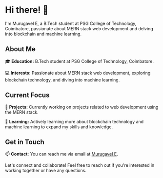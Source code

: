 # Hi there! 👋

I'm Murugavel E, a B.Tech student at PSG College of Technology, Coimbatore, passionate about MERN stack web development and delving into blockchain and machine learning.

## About Me

🎓 **Education:** B.Tech student at PSG College of Technology, Coimbatore.

💻 **Interests:** Passionate about MERN stack web development, exploring blockchain technology, and diving into machine learning.

## Current Focus

🔭 **Projects:** Currently working on projects related to web development using the MERN stack.

🌱 **Learning:** Actively learning more about blockchain technology and machine learning to expand my skills and knowledge.

## Get in Touch

📫 **Contact:** You can reach me via email at [Murugavel E](mailto:murugavele1@gmail.com).

Let's connect and collaborate! Feel free to reach out if you're interested in working together or have any questions.

